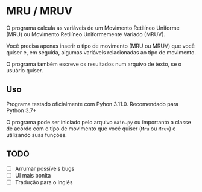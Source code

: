 # MRU / MRUV

O programa calcula as variáveis de um Movimento Retilíneo Uniforme (MRU) ou Movimento Retilíneo Uniformemente Variado (MRUV).

Você precisa apenas inserir o tipo de movimento (MRU ou MRUV) que você quiser e, em seguida, algumas variáveis relacionadas ao tipo de movimento.

O programa também escreve os resultados num arquivo de texto, se o usuário quiser.

## Uso

Programa testado oficialmente com Pyhon 3.11.0. Recomendado para Python 3.7+

O programa pode ser iniciado pelo arquivo `main.py` ou importanto a classe de acordo com o tipo de movimento que você quiser (`Mru` ou `Mruv`) e utilizando suas funções.

## TODO
- [ ] Arrumar possíveis bugs
- [ ] UI mais bonita
- [ ] Tradução para o Inglês